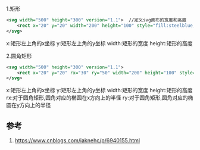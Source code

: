 

1.矩形

```xml
<svg width="500" height="300" version="1.1">  //定义svg画布的宽度和高度
    <rect x="20" y="20" width="200" height="100" style="fill:steelblue;stroke:blue;stroke-width:4;opactity:0.5"/> 
</svg>
```

x:矩形左上角的x坐标
y:矩形左上角的y坐标
width:矩形的宽度
height:矩形的高度

2.圆角矩形

```xml
<svg width="500" height="300" version="1.1">
    <rect x="20" y="20" rx="30" ry="50" width="200" height="100" style="fill:red;stroke:black;stroke-width:3;opacity: 0.5;">
</svg>
```
x:矩形左上角的x坐标
y:矩形左上角的y坐标
width:矩形的宽度
height:矩形的高度
rx:对于圆角矩形,圆角对应的椭圆在x方向上的半径
ry:对于圆角矩形,圆角对应的椭圆在y方向上的半径

## 参考

1. https://www.cnblogs.com/iaknehc/p/6940155.html